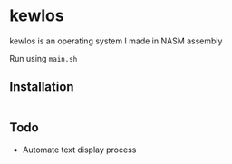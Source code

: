 # kewlos
kewlos is an operating system I made in NASM assembly

Run using `main.sh`

## Installation
```

```
## Todo
- Automate text display process
